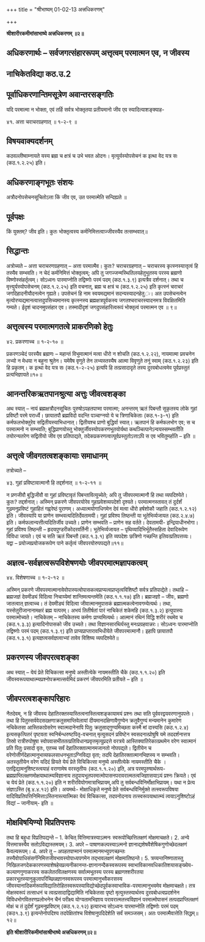 +++
title = "श्रीभाष्यम् 01-02-13 अत्त्रधिकरणम्"

+++


**श्रीशारीरकमीमांसाभाष्ये अत्त्रधिकरणम् ॥२॥**

## अधिकरणार्थः – सर्वजगत्संहाररूपम् अत्तृत्वम् परमात्मन एव, न जीवस्य

## नाचिकेतविद्या कठ.उ.2

## पूर्वाधिकरणान्तिमसूत्रेण अवान्तरसङ्गतिः

यदि परमात्मा न भोक्ता, एवं तर्हि सर्वत्र भोक्तृतया प्रतीयमानो जीव एव स्यादित्याशङ्क्याह-

४१. अत्ता चराचरग्रहणात् ॥ १-२-९ ॥

## विषयवाक्यदर्शनम्

कठवल्लीष्वाम्नायते यस्य ब्रह्म च क्षत्रं च उभे भवत ओदनः। मृत्युर्यस्योपसेचनं क इत्था वेद यत्र सः (कठ.१.२.२५) इति।

## अधिकरणाङ्गभूतः संशयः

अत्रौदनोपसेचनसूचितोऽत्ता किं जीव एव, उत परमात्मेति सन्दिह्यते ॥

## पूर्वपक्षः

किं युक्तम्? जीव इति। कुतः भोक्तृत्वस्य कर्मनिमित्तत्वाज्जीवस्यैव तत्सम्भवात्॥

## सिद्धान्तः

अत्रोच्यते – अत्ता चराचरणग्रहणात् – अत्ता परमात्मैव। कुतः? चराचरग्रहणात् – चराचरस्य कृत्स्नस्यात्तृत्वं हि तस्यैव सम्भवति। न चेदं कर्मनिमित्तं भोक्तृत्वम्; अपि तु जगज्जन्मस्थितिलयहेतुभूतस्य परस्य ब्रह्मणो विष्णोस्संहर्तृत्वम्। सोऽध्वनः पारमाप्नोति तद्विष्णोः परमं पदम् (कठ.१.३.९) इत्यत्रैव दर्शनात्। तथा च मृत्त्युर्यस्योपसेचनम् (कठ.१.२.२५) इति वचनात्, ब्रह्म च क्षत्रं च (कठ.१.२.२५) इति कृत्स्नं चराचरं जगदिहादनीयौदनत्वेन गृह्यते। उपसेचनं हि नाम स्वयमद्यमानं सदन्यस्यादनहेतु*ः*। अत उपसेचनत्वेन मृत्योरप्यद्यमानत्वात्तदुपसिच्यमानस्य कृत्स्नस्य ब्रह्मक्षत्रपूर्वकस्य जगतश्चराचरस्यादनमत्र विवक्षितमिति गम्यते। ईदृशं चादनमुपसंहार एव। तस्मादीदृशं जगदुपसंहारित्वरूपं भोक्तृत्वं परमात्मन एव ॥ ९॥

## अत्तृत्वस्य परमात्मगतत्वे प्राकरणिको हेतुः

४२. प्रकरणाच्च ॥ १-२-१० ॥

प्रकरणञ्चेदं परस्यैव ब्रह्मणः – महान्तं विभुमात्मानं मत्वा धीरो न शोचति (कठ.१.२.२२), नायमात्मा प्रवचनेन लभ्यो न मेधया न बहुना श्रुतेन। यमेवैष वृणुते तेन लभ्यस्तस्यैष आत्मा विवृणुते तनूं स्वाम् (कठ.१.२.२३) इति हि प्रकृतम्। क इत्था वेद यत्र सः (कठ.१-२-२५) इत्यपि हि तत्प्रसादादृते तस्य दुरवबोधत्वमेव पूर्वप्रस्तुतं प्रत्यभिज्ञायते॥१०॥

## आनन्तरिकऋतपानश्रुत्या अत्तुः जीवत्वशङ्का

अथ स्यात् – नायं ब्रह्मक्षत्रौदनसूचितः पुरुषोऽपहतपाप्मा परमात्मा; अनन्तरम् ऋतं पिबन्तौ सुकृतस्य लोके गुहां प्रविष्टौ परमे परार्ध्ये। छायातपौ ब्रह्मविदो वदन्ति पञ्चाग्नयो ये च त्रिणाचिकेताः (कठ.१-३-१) इति कर्मफलभोक्तुरेव सद्वितीयस्याभिधानात्। द्वितीयश्च प्राणो बुद्धिर्वा स्यात्। ऋतपानं हि कर्मफलभोग एव; स च परमात्मनो न सम्भवति; बुद्धिप्राणयोस्तु भोक्तुर्जीवस्योपकरणभूतयोर्यथा कथञ्चित्पानेऽन्वयस्सम्भवतीति तयोरन्यतरेण सद्वितीयो जीव एव प्रतिपाद्यते, तदेकप्रकरणत्वात्पूर्वप्रस्तुतोऽत्ताऽपि स एव भवितुमर्हाति – इति ॥

## अत्तृत्वे जीवगतत्वशङ्कायाः समाधानम्

तत्रोच्यते –

४३. गुहां प्रविष्टावात्मानौ हि तद्दर्शनात् ॥ १-२-११ ॥

न प्रणजीवौ बुद्धिजीवौ वा गुहां प्रविष्टावृतं पिबन्तावित्युच्येते; अपि तु जीवपरमात्मानौ हि तथा व्यपदिश्येते। कुतः? तद्दर्शनात्। अस्मिन् प्रकरणे जीवपरयोरेव गुहाप्रवेशव्यपदेशो दृश्यते। परमात्मनस्तावत् तं दुर्दर्शं गूढमनुप्रविष्टं गुहाहितं गह्वरेष्ठं पुराणम्। अध्यात्मयोगाधिगमेन देवं मत्वा धीरो हर्षशोकौ जहाति (कठ.१.२.१२) इति। जीवस्यापि या प्राणेन सम्भवत्यदितिर्देवतामयी। गुहां प्रविश्य तिष्ठन्ती या भूतेभिर्व्यजायत (कठ.२.४.७) इति। कर्मफलान्यत्तीत्यदितिर्जीव उच्यते। प्राणेन सम्भवति – प्राणेन सह वर्तते। देवतामयी- इन्द्रियाधीनभोगा। गुहां प्रविश्य तिष्ठन्ती – हृदयपुण्डरीकोदरवर्तिनी। भूतेभिर्व्यजायत – पृथिव्यादिभिर्भूतैस्सहिता देवादिरूपेण विविधा जायते। एवं च सति ऋतं पिबन्तौ (कठ.१.३.१) इति व्यपदेशः छत्रिणो गच्छन्ति इतिवत्प्रतिपत्तव्यः। यद्वा – प्रयोज्यप्रयोजकरूपेण पाने कर्तृत्वं जीवपरयोरुपपद्यते॥११॥

## अज्ञत्व-सर्वज्ञत्वरूपविशेषणयोः जीवपरमात्मज्ञापकत्वम्

४४. विशेषणाच्च ॥ १-२-१२ ॥

अस्मिन् प्रकरणे जीवपरमात्मानावेवोपास्यत्वोपासकत्वप्राप्यत्वप्राप्तृत्वविशिष्टौ सर्वत्र प्रतिपाद्येते। तथाहि – ब्रह्मजज्ञं देवमीड्यं विदित्वा निचाय्येमां शान्तिमत्यन्तमेति (कठ.१.१.१७) इति। ब्रह्मजज्ञो – जीवः, ब्रह्मणो जातत्वात् ज्ञत्वाच्च। तं देवमीड्यं विदित्वा जीवात्मानमुपासकं ब्रह्मात्मकत्वेनावगम्येत्यर्थः। तथा, यस्सेतुरीजानानामक्षरं ब्रह्म यत्परम्। अभयं तितीर्षतां पारं नाचिकेतं शकेमहि (कठ.१.३.२) इत्युपास्यः परमात्मोच्यते। नाचिकेतम् – नाचिकेतस्य कर्मणः प्राप्यमित्यर्थः। आत्मानं रथिनं विद्धि शरीरं रथमेव च (कठ.१.३.३) इत्यादिनोपासको जीव उच्यते। तथा विज्ञानसारथिर्यस्तु मनःप्रग्रहवान्नरः। सोऽध्वनः पारमाप्नोति तद्विष्णोः परमं पदम् (कठ.१.३.९) इति प्राप्यप्राप्तारावभिधीयेते जीवपरमात्मानौ। इहापि छायातपौ (कठ.१.३.१) इत्यज्ञत्वसर्वज्ञत्वाभ्यां तावेव विशिष्य व्यपदिश्येते॥

## प्रकरणस्य जीवपरत्वशङ्का

अथ स्यात् – येयं प्रेते विचिकत्सा मनुष्ये अस्तीत्येके नायमस्तीति चैके (कठ.१.१.२०) इति जीवस्वरूपयाथात्म्यप्रश्नोपक्रमात्सर्वमिदं प्रकरणं जीवपरमिति प्रतीयते – इति ॥

## जीवपरत्वशङ्कापरिहारः

नैतदेवम्, न हि जीवस्य देहातिरक्तस्यास्तित्वनास्तित्वशङ्कायामयं प्रश्नः तथा सति पूर्ववरद्वयवरणानुपपत्तेः। तथा हि पितुस्सर्ववेदसदक्षणाक्रतुसमाप्तिवेलायां दीयमानदक्षिणावैगुण्येन क्रतुवैगुण्यं मन्यमानेन कुमारेण नचिकेतसा आस्तिकाग्रेसरेण स्वात्मदानेनापि पितुः क्रतुसाद्गुण्यमिच्छता कस्मै मां दास्यसि (कठ.१.२.४) इत्यसकृत्पितरं पृष्टवता स्वनिर्बन्धरुष्टपितृ-वचनात् मृत्युसदनं प्रविष्टेन स्वसदनात्प्रोषुषि यमे तददर्शनात्तत्र तिस्रो रात्रीरुपोषुषा स्वोपवासभीततत्प्रतिविधानप्रवृत्तमृत्युप्रदत्ते वरत्रये आस्तिक्यातिरेकात्प्रथमेन वरेण स्वात्मानं प्रति पितुः प्रसादो वृतः, एतच्च सर्वं देहातिरक्तात्मानमजानतो नोपपद्यते। द्वितीयेन च वरेणोत्तीर्णदेहात्मानुभाव्यफलसाधनभूताऽग्निविद्या वृता; तदपि देहातिरक्तात्मानभिज्ञस्य न सम्भवति। अतस्तृतीयेन वरेण यदिदं व्रियते येयं प्रेते विचिकित्सा मनुष्ये अस्तीत्येके नायमस्तीति चैके । एतद्विद्यामनुशिष्टस्त्वयाहं वराणामेष वरस्तृतीयः (कठ.१.१.२०) इति, अत्र परमपुरुषार्थरूप-ब्रह्मप्राप्तिलक्षणमोक्षयाथात्म्यविज्ञानाय तदुपायभूतपरमात्मोपासनपरावरात्मतत्वजिज्ञासयाऽयं प्रश्नः क्रियते। एवं च येयं प्रेते (कठ.१.१.२०) इति न शरीरवियोगमात्राभिप्रायम्,अपि तु सर्वबन्धविनिर्मोक्षाभिप्रायम्। यथा न प्रेत्य संज्ञाऽस्ति (बृ.४.४.१२) इति। अयमर्थः- मोक्षाधिकृते मनुष्ये प्रेते सर्वबन्धविनिर्मुक्ते तत्स्वरूपविषया वादिविप्रतिपत्तिनिमित्ताऽस्तिनास्त्यात्मिका येयं विचिकत्सा, तदपनोदनाय तत्स्वरूपयाथात्म्यं त्वयाऽनुशिष्टोऽहं विद्यां – जानीयाम्- इति ॥

## मोक्षविषयिण्यो विप्रतिपत्तयः

तथा हि बहुधा विप्रतिपद्यन्ते – 1. केचित् वित्तिमात्रस्याऽत्मनः स्वरूपोच्छित्तिलक्षणं मोक्षमाचक्षते। 2. अन्ये वित्तमात्रस्यैव सतोऽविद्यास्तमयम्। 3. अपरे – पाषाणकल्पस्याऽत्मनो ज्ञानाद्यशेषवैशेषिकगुणोच्छेदलक्षणं कैवल्यरूपम्। 4. अपरे तु – अपहतपाप्मानं परमात्मानमभ्युपगच्छन्तः तस्यैवोपाधिसंसर्गनिमित्तजीवभावस्योपाध्यपगमेन तद्भावलक्षणं मोक्षमातिष्ठन्ते। 5. त्रय्यन्तनिष्णातास्तु निखिलजगदेककारणस्याशेषहेयप्रत्यनीकानन्त-ज्ञानानन्दैकस्वरूपस्य स्वाभाविकानवधिकातिशयासङ्ख्येय-कल्याणगुणाकरस्य सकलेतरविलक्षणस्य सर्वात्मभूतस्य परस्य ब्रह्मणश्शरीरतया प्रकारभूतस्यानुकूलापरिच्छिन्नज्ञानस्वरूपस्य परमात्मानुभवैकरसस्य जीवस्यानादिकर्मरूपाविद्यातिरोहितस्वरूपस्याविद्योच्छेदपूर्वकस्वाभाविक-परमात्मानुभवमेव मोक्षमाचक्षते। तत्र मोक्षस्वरूपं तत्साधनं च त्वत्प्रसादाद्विद्यामिति नचिकेतसा पृष्टो मृत्युस्तस्यार्थस्य दुरवबोधत्वप्रदर्शनेन विविधभोगवितरणप्रलोभनेन चैनं परीक्ष्य योग्यतामभिज्ञाय परावरात्मतत्त्वविज्ञानं परमात्मोपासनं तत्पदप्राप्तिलक्षणं मोक्षं च तं दुर्दर्शं गूढमनुप्रविष्टम् (कठ.१.२.१२) इत्यारभ्य सोऽध्वनः पारमाप्नोति
तद्विष्णोः परमं पदम् (कठ१.३.९) इत्यन्तेनोपदिश्य तदपेक्षितांश्च विशेषानुपदिदेशेति सर्वं समञ्जसम्। अतः परमात्मैवात्तेति सिद्धम्॥१२॥

**इति श्रीशारीरिकमीमांसाश्रीभाष्ये अत्त्रधिकरणम्॥२॥**


